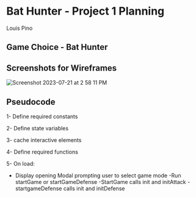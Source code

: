 # Bat Hunter - Project 1 Planning
Louis Pino

## Game Choice - Bat Hunter


## Screenshots for Wireframes
![Screenshot 2023-07-21 at 2 58 11 PM](https://github.com/LouisPino/bat-hunter-demo/assets/130365689/c505b79b-1952-4742-8276-9dd3d50aba5f)


## Pseudocode

1- Define required constants

2- Define state variables

3- cache interactive elements

4- Define required functions

5- On load:
- Display opening Modal prompting user to select game mode
-Run startGame or startGameDefense
      -StartGame calls init and initAttack
      -startgameDefense calls init and initDefense
